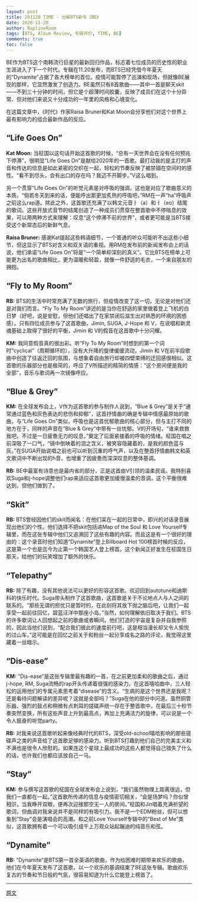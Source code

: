 ```yaml
---
layout: post
title: 201120 TIME - 分解BTS新专《BE》
date: 2020-11-20
author: RaplineRoom
tags: [BTS, Album Review, 专辑评价, TIME, BE]
comments: true
toc: false
---
```


BE作为BTS这个南韩流行巨星的最新回归作品，标志着七位成员的历史性的职业生涯进入了下一个时代。专辑在11.20发布，而BTS已经凭借今年夏天的“Dynamite”占据了各大榜单的首位。疫情可能暂停了巡演和现场，但就像BE展现的那样，它显然激发了创造力。BE虽然只有8首歌曲——其中一首是聊天skit——不到三十分钟的时间，但它是个超薄时间胶囊，反映了成员们在这个十分异常、但对他们来说又十分成功的一年里的风格和心境变化。

在这篇文章中，《时代》作家Raisa Bruner和Kat Moon会分享他们对这个世界上最有影响力的组合最新作品的反应。

## “Life Goes On”

**Kat Moon:** 当柾国以这句话开始这首歌的时候，“总有一天世界会在没有任何预兆下停滞”，很明显“Life Goes On”是献给2020年的一首歌。最打动我的是主打的声音和传达的信息是如此紧密的交织在一起，轻松的节奏反映了被禁锢在空间时的感性。“看不到尽头，会有出口的存在吗？我迈不开脚步。”V这么唱到。

另一个贯穿“Life Goes On”的听觉元素是对呼吸的强调，这也是对应了歌曲意义的本质。“倘若冬天到来的话，便能呼出那更加炙热的呼吸吧，”RM在一声“ha”呼吸声之前这么rap道。除此之外，这首歌还充满了以韩文元音ㅏ（a）和ㅓ（eo）结尾的歌词。这些开放式音节的结尾创造了一种成员们贯穿在整首歌中不停喘息的效果，可以用两种方式来理解：叹息“这个停滞不前的世界”，或者更可能是当BTS接受这个新常态后的新鲜气息。

**Raisa Bruner:** 感谢Kat提起这些韩语细节，一个普通的听众可能听不出这些小细节，但这显示了BTS对含义和双关语的重视。用RM在发布前的新闻发布会上的话说，他们承诺“Life Goes On”将是“一个简单却深刻的真义”。它比BTS在榜单上可能更为出名的歌曲相比，更为温暖和轻盈，就像一件舒适的毛衣，一个来自朋友的拥抱。

## “Fly to My Room”

**RB:** BTS的生活中时常充满了无数的旅行，但疫情改变了这一切，无论是对他们还是对我们而言。“Fly To My Room”讲述的是当你在舒适的家里做着登上飞机的白日梦（好吧，说是安慰，但他们还唱出了在家禁闭后滋生出对熟悉的环境的困惑感）。只有四位成员参与了这首歌曲，Jimin, SUGA, J-Hope 和 V，在说唱和新灵魂基础上取得了很好的平衡，Jimin 和 V的假音在这首歌中十分闪耀。

**KM:** 我同意假音真的很出彩。听“Fly To My Room”时想到的第一个词时“cyclical”（周期循环的），没有大升降的旋律缓缓流动，Jimin 和 V在前半段歌曲中创造了往返迂回的氛围，与想象着自由旅行却被四壁束缚的迂回感很相似。这首歌的乐器部分也是极简的，呼应了V所描述的精简的情感：“这个房间便是我的全部”，音乐与歌词再一次镜像呼应。

## “Blue & Grey”

**KM:** 在全球发布会上，V作为这首歌的参与制作人说到，“Blue & Grey”是关于“通常通过蓝色和灰色表达的悲伤和抑郁”，这首抒情曲的确是专辑中情感最原始的歌曲，与“Life Goes On”类似，呼吸也是这首忧郁歌曲的核心部分，但与主打不同的地方在于，同样的声音在“Blue & Grey”中带有一丝忧郁。V的开场句，“谁来救救我吧，不过是一日疲惫无力的叹息，”奠定了后面紧接着的呼吸的情绪。柾国在唱之前深吸了一口气，“镜中倒映着的泪之含义，被笑容隐藏着的，是我的颜色蓝与灰。”在SUGA开始说唱之前也可以听到沉重的呼气声，以及在整首抒情曲韩文和英文歌词中不断出现的h音，也增重了因疲惫而深深叹息的整体基调。

**RB:** BE中最富有诗意也是最内省的部分，正是这首由V引领的温柔民谣。我特别喜欢Suga和j-hope调整他们rap来适应这首歌更加缓慢温柔的音调，这个平衡很难达到，但他们做到了。

## “Skit”

**RB:** BTS曾经因他们的skit而闻名：在他们呆在一起的日常中，即兴的对话录音展现出他们的个性。他们选择不把skit包括进Map of the Soul 和 Love Yourself专辑里，而在这张专辑中他们又追溯回了这些有趣的内容。而且这是有一个很好的理由的：这个录音时他们知道“Dynamite”登上Billboard Hot 100榜首时候的反应，这是第一个也是迄今为止第一个韩国艺人登上榜首。这个新闻正好发生在柾国生日那天，给他们的玩笑增加了额外的快乐。

## “Telepathy”

**RB:** 除了有趣，没有其他说法可以更好的形容这首歌。欢迎回到autotune和迪斯科的快乐时代。Suga带头制作了这首歌曲，这首歌是关于不论地点人与人之间的联系的。“那些无谓的担忧只是暂时的，在此刻将其放下抛之脑后吧，让我们一起享受一起前往回忆，碧蓝汪洋中那座小岛。”当然，如何理解依旧取决于我们。BTS的许多歌词让人回想起之前的歌曲或者瞬间。他们打造的宇宙是复杂并自我参照的，因此当他们说到，“配合我们彼此的速度前行吧，这是相当漫长却又令人愉悦的过山车，”这可能是在回忆之前关于和粉丝一起分享成名之路的评论，我觉得这里藏着一丝暗示。

## “Dis-ease”

**KM:** “Dis-ease”是这张专辑里最有趣的一首，在之前更加柔和的歌曲之后，通过j-hope, RM, Suga流畅的rap开头传递着很强的感染力。在这首嘻哈曲中，三人轻松的运用他们的专属元素思考着“disease”的含义。“生病的是这个世界还是我呢？还是看待问题解读的差异呢？这就是全部吗？”Suga在他的部分中问道。虽然铜管乐器、强烈的鼓点和稍微有点刺耳的搓碟声统一存在于整首歌中，在最后三十秒节奏突然变换，所有这些声音上升到最高点，再加上充满活力的旋律，可以说是一个令人振奋的听觉party。

**RB:** 对我来说这首歌听起来像经典时代的BTS，深受old-school嘻哈影响的那些搓碟声之类的声音给了这首歌足够的感染力。听到BTS打趣到他们自己的完美主义和不满也是很令人欣慰的。如果连这个星球上最成功的这些人都觉得自己错失了什么的话，也许我们也都应该放自己一马。

## “Stay”

**KM:** 参与撰写这首歌的柾国在全球发布会上说到，“我们虽然物理上距离很远，但我们一直都在一起。”这首歌所传递的信息与疫情密切相关，“会是场梦吗？你似曾相识，当我睁开双眼，便再次迎接那空无一人的房间。”柾国和Jin唱着充满祈望的歌词，但曲调对我来说并不是同样的有吸引力。我不是一个EDM粉丝，但可以想象到“Stay"会是演唱会的高潮。和之前Love Yourself专辑中的“Best of Me”类似，这首歌拥有着一个可以吸引成千上万观众站起蹦迪的纯音乐和弦。

## “Dynamite”

**RB:** “Dynamite”是BTS第一首全英语的歌曲，作为给困难时期带来欢乐的歌曲，他们在今年夏天发布了这首歌，以一个欢乐的基调结束了BE这张专辑。歌曲欢乐复古的节奏和节日般的气氛，很容易知道为什么它能登上榜首了。

---

[原文](https://time.com/5914352/bts-be-analysis/)